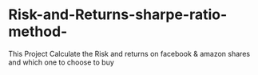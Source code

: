 # Risk-and-Returns-sharpe-ratio-method-
This Project Calculate the Risk and returns on facebook &amp; amazon shares and which one to choose to buy
